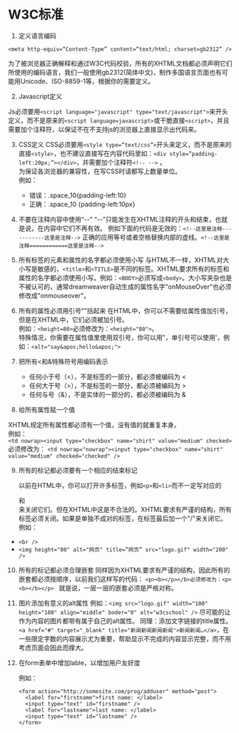 # W3C标准
1. 定义语言编码
````
<meta http-equiv=“Content-Type” content=“text/html; charset=gb2312” />
````  
为了被浏览器正确解释和通过W3C代码校验，所有的XHTML文档都必须声明它们所使用的编码语言，我们一般使用gb2312(简体中文)，制作多国语言页面也有可能用Unicode、ISO-8859-1等，根据你的需要定义。

2. Javascript定义

Js必须要用`<script language="javascript" type="text/javascript">`来开头定义，而不是原来的`<script language=javascript>`或干脆直接`<script>`，并且需要加个注释符<!--   -->，以保证不在不支持js的浏览器上直接显示出代码来。

3. CSS定义
   CSS必须要用`<style type=“text/css”>`开头来定义，而不是原来的直接`<style>`，也不建议直接写在内容代码里如：`<div style=”padding-left:20px;”></div>`，并需要加个注释符`<!-- -->` 。<br>
   为保证各浏览器的兼容性，在写CSS时请都写上数量单位。<br>
   例如：<br>
   - 错误：.space_10{padding-left:10} 
   - 正确：.space_10 {padding-left:10px}
4. 不要在注释内容中使用“--”
“--”只能发生在XHTML注释的开头和结束，也就是说，在内容中它们不再有效。
例如下面的代码是无效的：`<!--这里是注释-----------这里是注释-->`
正确的应用等号或者空格替换内部的虚线。`<!--这里是注释============这里是注释-->`

5. 所有标签的元素和属性的名字都必须使用小写
   与HTML不一样，XHTML对大小写是敏感的，`<title>`和`<TITLE>`是不同的标签。XHTML要求所有的标签和属性的名字都必须使用小写。例如：`<BODY>`必须写成`<body>`。大小写夹杂也是不被认可的，通常dreamweaver自动生成的属性名字"onMouseOver"也必须修改成"onmouseover"。

6. 所有的属性必须用引号""括起来
   在HTML中，你可以不需要给属性值加引号，但是在XHTML中，它们必须被加引号。<br>
   例如：`<height=80>`必须修改为：`<height="80">`。<br>
   特殊情况，你需要在属性值里使用双引号，你可以用"，单引号可以使用&apos;，例如：`<alt="say&apos;hello&apos;">`

7. 把所有<和&特殊符号用编码表示

   - 任何小于号（<），不是标签的一部分，都必须被编码为 &lt;
   - 任何大于号（>），不是标签的一部分，都必须被编码为 &gt;
   - 任何与号（&），不是实体的一部分的，都必须被编码为 &amp; 
8. 给所有属性赋一个值

XHTML规定所有属性都必须有一个值，没有值的就重复本身。<br>
例如： <br>
`<td nowrap><input type="checkbox" name="shirt" value="medium" checked>`必须修改为：
`<td nowrap="nowrap"><input type="checkbox" name="shirt" value="medium" checked="checked" />`

9. 所有的标记都必须要有一个相应的结束标记

   以前在HTML中，你可以打开许多标签，例如`<p>`和`<li>`而不一定写对应的</p>和</li>来关闭它们。但在XHTML中这是不合法的。XHTML要求有严谨的结构，所有标签必须关闭。如果是单独不成对的标签，在标签最后加一个"/"来关闭它。 <br>
   例如：<br>
  -  `<br />` 
  - `<img height="80" alt="网页" title=”网页” src="logo.gif" width="200" />`
   
10. 所有的标记都必须合理嵌套 
    同样因为XHTML要求有严谨的结构，因此所有的嵌套都必须按顺序，以前我们这样写的代码： 
    `<p><b></p></b>必须修改为：<p><b></b></p> `
    就是说，一层一层的嵌套必须是严格对称。

11. 图片添加有意义的alt属性
    例如：`<img src="logo.gif" width="100" height="100" align="middle" boder="0" alt="w3cschool" />`
    尽可能的让作为内容的图片都带有属于自己的alt属性。
    同理：添加文字链接的title属性。
    `<a href="#" target="_blank" title="新闻新闻新闻新闻">新闻新闻…</a>`，在一些限定字数的内容展示尤为重要，帮助显示不完成的内容显示完整，而不用考虑页面会因此而撑大。
 
 12. 在form表单中增加lable，以增加用户友好度<br>
  
     例如：
     ````
     <form action="http://somesite.com/prog/adduser" method="post">
       <label for="firstname">first name: </label>
       <input type="text" id="firstname" />
       <label for="lastname">last name: </label>
       <input type="text" id="lastname" />
     </form>
     ````
     
